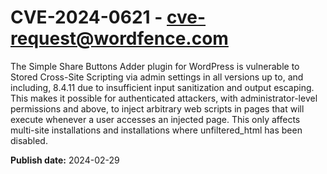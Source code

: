 # CVE-2024-0621 - cve-request@wordfence.com

The Simple Share Buttons Adder plugin for WordPress is vulnerable to Stored Cross-Site Scripting via admin settings in all versions up to, and including, 8.4.11 due to insufficient input sanitization and output escaping. This makes it possible for authenticated attackers, with administrator-level permissions and above, to inject arbitrary web scripts in pages that will execute whenever a user accesses an injected page. This only affects multi-site installations and installations where unfiltered_html has been disabled.

**Publish date:** 2024-02-29
